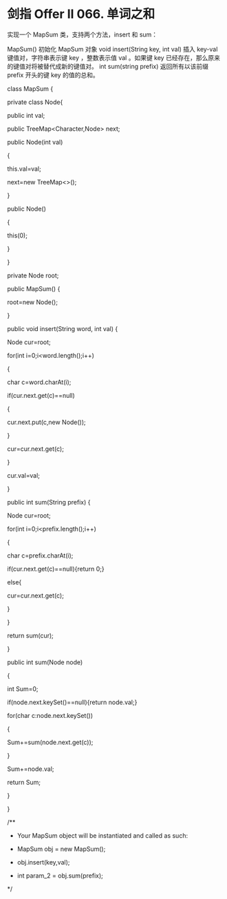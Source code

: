 ﻿#  剑指 Offer II 066. 单词之和


实现一个 MapSum 类，支持两个方法，insert 和 sum：

MapSum() 初始化 MapSum 对象
void insert(String key, int val) 插入 key-val 键值对，字符串表示键 key ，整数表示值 val 。如果键 key 已经存在，那么原来的键值对将被替代成新的键值对。
int sum(string prefix) 返回所有以该前缀 prefix 开头的键 key 的值的总和。

class  MapSum {

private  class  Node{

public  int  val;

public  TreeMap<Character,Node> next;

public  Node(int  val)

{

this.val=val;

next=new  TreeMap<>();

}

public  Node()

{

this(0);

}

}

private  Node  root;

public  MapSum() {

root=new  Node();

}

public  void  insert(String  word, int  val) {

Node  cur=root;

for(int  i=0;i<word.length();i++)

{

char  c=word.charAt(i);

if(cur.next.get(c)==null)

{

cur.next.put(c,new  Node());

}

cur=cur.next.get(c);

}

cur.val=val;

}

public  int  sum(String  prefix) {

Node  cur=root;

for(int  i=0;i<prefix.length();i++)

{

char  c=prefix.charAt(i);

if(cur.next.get(c)==null){return  0;}

else{

cur=cur.next.get(c);

}

}

return  sum(cur);

  

}

public  int  sum(Node  node)

{

int  Sum=0;

if(node.next.keySet()==null){return  node.val;}

for(char  c:node.next.keySet())

{

Sum+=sum(node.next.get(c));

}

Sum+=node.val;

return Sum;

}

}

  

/**

* Your MapSum object will be instantiated and called as such:

* MapSum obj = new MapSum();

* obj.insert(key,val);

* int param_2 = obj.sum(prefix);

*/
~~~
